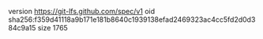 version https://git-lfs.github.com/spec/v1
oid sha256:f359d41118a9b171e181b8640c1939138efad2469323ac4cc5fd2d0d384c9a15
size 1765
